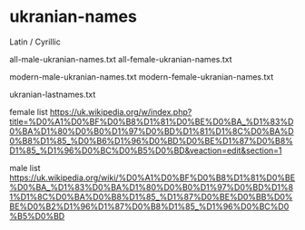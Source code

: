 # ukranian-names

Latin / Cyrillic

all-male-ukranian-names.txt
all-female-ukranian-names.txt

modern-male-ukranian-names.txt
modern-female-ukranian-names.txt

ukranian-lastnames.txt



female list 
https://uk.wikipedia.org/w/index.php?title=%D0%A1%D0%BF%D0%B8%D1%81%D0%BE%D0%BA_%D1%83%D0%BA%D1%80%D0%B0%D1%97%D0%BD%D1%81%D1%8C%D0%BA%D0%B8%D1%85_%D0%B6%D1%96%D0%BD%D0%BE%D1%87%D0%B8%D1%85_%D1%96%D0%BC%D0%B5%D0%BD&veaction=edit&section=1

male list 
https://uk.wikipedia.org/wiki/%D0%A1%D0%BF%D0%B8%D1%81%D0%BE%D0%BA_%D1%83%D0%BA%D1%80%D0%B0%D1%97%D0%BD%D1%81%D1%8C%D0%BA%D0%B8%D1%85_%D1%87%D0%BE%D0%BB%D0%BE%D0%B2%D1%96%D1%87%D0%B8%D1%85_%D1%96%D0%BC%D0%B5%D0%BD